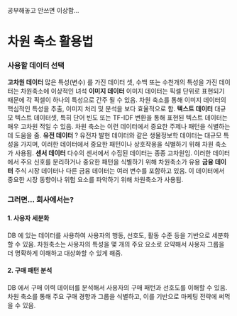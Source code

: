 공부해놓고 안쓰면 이상함...

# 차원 축소 활용법

### 사용할 데이터 선택

**고차원 데이터**
	많은 특성(변수) 를 가진 데이터 셋, 수백 또는 수천개의 특성을 가진 데이터는 차원축소에 이상적인 녀석
**이미지 데이터**
	이미지 데이터는 픽셀 단위로 표현되기 때문에 각 픽셀이 하나의 특성으로 간주 될 수 있음.
	차원 축소를 통해 이미지 데이터의 핵심적인 특성을 추출, 이미지 처리 및 분석을 보다 효율적으로 함.
**텍스트 데이터**
	대규모 텍스트 데이터셋, 특히 단어 빈도 또는 TF-IDF 변환을 통해 표현된 텍스트 데이터는 매우 고차원 적일 수 있음. 차원 축소는 이런 데이터에서 중요한 주제나 패턴을 식별하는 데 도움을 줌.
**유전 데이터**
?
	유전자 발현 데이터와 같은 생물정보학 데이터는 대규모 특성을 가지며, 이러한 데이터에서 중요한 패턴이나 상호작용을 식별하기 위해 차원 축소가 사용됨.
**센서 데이터**
	다수의 센서에서 수집된 데이터는 종종 고차원임. 이러한 데이터에서 주요 신호를 분리하거나 중요한 패턴을 식별하기 위해 차원축소가 유용
**금융 데이터**
	주식 시장 데이터나 다른 금융 데이터는 여러 변수를 포함하고 있음. 이 데이터에서 중요한 시장 동향이나 위험 요소를 파악하기 위해 차원축소가 사용됨.



### 그러면... 회사에서는?

#### 1. 사용자 세분화
DB 에 있는 데이터를 사용하여 사용자의 행동, 선호도, 활동 수준 등을 기반으로 세분화 할 수 있음.
차원축소는 사용자의 특성을 몇 개의 주요 요소로 요약해서 사용자 그룹을 더 명확하게 이해하고 대상화할 수 있게 해줌.

#### 2. 구매 패턴 분석
DB 에서 구매 이력 데이터를 분석해서 사용자의 구매 패턴과 선호도를 이해할 수 있음. 차원 축소를 통해 주요 구매 경향과 그룹을 식별하고, 이를 기반으로 마케팅 전략에 써먹을 수 있음.

#### 3. Game Item 분석
DB 에서 사용자가 게임 내에서 구매하거나 사용하는 아이템에 대한 정보를 담고 있을 수 있음.
차원 축소를 통해 아이템의 인기도, 사용 패턴, 그리고 아이템 간의 관계를 분석할 수 있음.
➡️ 게임 내 아이템의 가격 책정, 프로모션 전략 수립, 아이템 추천 시스템 개발 등에 유용함.

------
Python 으로 구현 중....

데이터를 차원압축하려면 excel 로 추출해서 전처리를 거쳐야함.

전처리를 하려면 고려해야할 점.

**1. 불필요한 정보**
	데이터 분석에 기여하지 않는 컬럼, 예를 들어서 ID 번호 , 사용자 이름, 타임스탬프 등은 제거 가능
**2. 중복 데이터**
	동일한 정보를 다른 형태로 표현하는 컬럼은 하나를 제외하고 나머지를 제거함.
**3. 상관 관계가 높은 컬럼**
	두 컬럼이 매우 높은 상관관계를 보일 때, 하나의 컬럼으로 정보가 충분히 표현될 수 있으므로 한쪽을 제거할 수 있음.
**4. 결측지가 많은 컬럼**
	대부분의 값이 결측인 컬럼은 유용한 정보를 제공하지 못할 가능성이 높음.
**5. 변수 중요도**
	특정 분석 방법론을 사용하여 변수 중요도를 평가했을 떄 중요도가 낮은 변수들은 제거할 수 있음.
**6. 분산이 낮은 컬럼**
	데이터의 대부분이 같은 값을 가지는 컬럼은 분석에 유용하지 않을 수 있으므로 제거
**7. 도메인 지식**
	분석하려는 도메인에 대한 전문지식을 바탕으로 분석 목적에 불필요 하다고 판단되는 컬럼을 제거.


### 사용할 수 있는 기법
자동화된 피처 선택 기법을 사용하거나, 데이터를 더 깊이 이해하기 위해 탐색적 데이터 분석(EDA) 를 수행하는 것도 좋은 방법.

----

